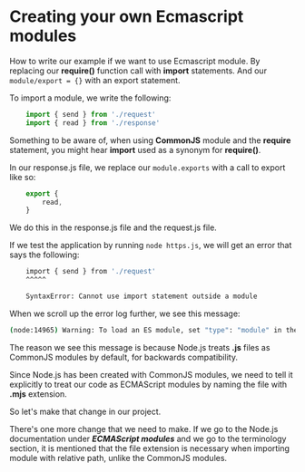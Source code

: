 # Creating your own Ecmascript modules

How to write our example if we want to use Ecmascript module. By replacing our **require()** function call with **import** statements. And our `module/export = {}` with an export statement.

To import a module, we write the following:

```js
    import { send } from './request'
    import { read } from './response'
```

Something to be aware of, when using **CommonJS** module and the **require** statement, you might hear **import** used as a synonym for **require()**.

In our response.js file, we replace our `module.exports` with a call to export like so:

```js
    export {
        read,
    }
```

We do this in the response.js file and the request.js file.

If we test the application by running `node https.js`, we will get an error that says the following:

```bash
    import { send } from './request'
    ^^^^^

    SyntaxError: Cannot use import statement outside a module
```

When we scroll up the error log further, we see this message:

```bash
(node:14965) Warning: To load an ES module, set "type": "module" in the package.json or use the .mjs extension.
```

The reason we see this message is because Node.js treats **.js** files as CommonJS modules by default, for backwards compatibility.

Since Node.js has been created with CommonJS modules, we need to tell it explicitly to treat our code as ECMAScript modules by naming the file with **.mjs** extension.

So let's make that change in our project.

There's one more change that we need to make. If we go to the Node.js documentation under **_ECMAScript modules_** and we go to the terminology section, it is mentioned that the file extension is necessary when importing module with relative path, unlike the CommonJS modules.

